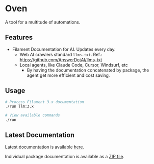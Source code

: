 # Oven

A tool for a multitude of automations.

## Features

- Filament Documentation for AI. Updates every day.
  - Web AI crawlers standard `llms.txt`. Ref.: https://github.com/AnswerDotAI/llms-txt 
  - Local agents, like Claude Code, Cursor, Windsurf, etc
    - By having the documentation concatenated by package, the agent get more efficient and cost saving. 

## Usage

```bash
# Process Filament 3.x documentation
./run llm:3.x

# View available commands
./run
```

## Latest Documentation

Latest documentation is available [here](https://github.com/ijpatricio/oven/releases/download/latest-docs/filament-3.x-all.md).

Individual package documentation is available as a [ZIP file](https://github.com/ijpatricio/oven/releases/download/latest-docs/filament-3.x-packages-3.x.zip).

